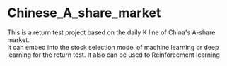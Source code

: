 # Chinese_A_share_market
This is a return test project based on the daily K line of China's A-share market.   
It can embed  into the stock selection model of machine learning or deep learning for the return test. It also can be used to Reinforcement learning  
